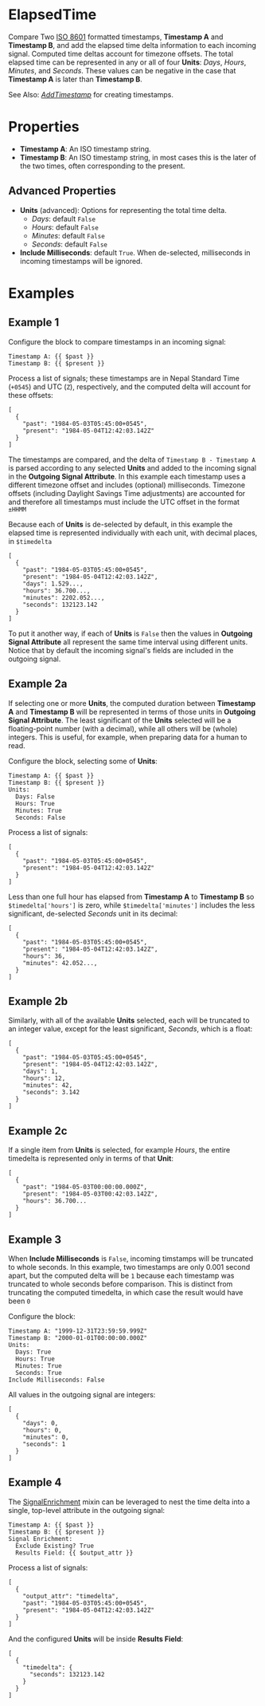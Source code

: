 ElapsedTime
===
Compare Two [ISO 8601](https://en.wikipedia.org/wiki/ISO_8601) formatted timestamps, **Timestamp A** and **Timestamp B**, and add the elapsed time delta information to each incoming signal. Computed time deltas account for timezone offsets. The total elapsed time can be represented in any or all of four **Units**: *Days*, *Hours*, *Minutes*, and *Seconds*. These values can be negative in the case that **Timestamp A** is later than **Timestamp B**.

See Also: [*AddTimestamp*](https://blocks.n.io/AddTimestamp) for creating timestamps.

Properties
===
- **Timestamp A**: An ISO timestamp string.
- **Timestamp B**: An ISO timestamp string, in most cases this is the later of the two times, often corresponding to the present.

Advanced Properties
---
- **Units** (advanced): Options for representing the total time delta.
  - *Days*: default `False`
  - *Hours*: default `False`
  - *Minutes*: default `False`
  - *Seconds*: default `False`
- **Include Milliseconds**: default `True`. When de-selected, milliseconds in incoming timestamps will be ignored.

Examples
===

Example 1
---
Configure the block to compare timestamps in an incoming signal:

```
Timestamp A: {{ $past }}
Timestamp B: {{ $present }}
```

Process a list of signals; these timestamps are in Nepal Standard Time (`+0545`) and UTC (`Z`), respectively, and the computed delta will account for these offsets:

```
[
  {
    "past": "1984-05-03T05:45:00+0545",
    "present": "1984-05-04T12:42:03.142Z"
  }
]
```

The timestamps are compared, and the delta of `Timestamp B - Timestamp A` is parsed according to any selected **Units** and added to the incoming signal in the **Outgoing Signal Attribute**. In this example each timestamp uses a different timezone offset and includes (optional) milliseconds. Timezone offsets (including Daylight Savings Time adjustments) are accounted for and therefore all timestamps must include the UTC offset in the format `±HHMM`

Because each of **Units** is de-selected by default, in this example the elapsed time is represented individually with each unit, with decimal places, in `$timedelta`

```
[
  {
    "past": "1984-05-03T05:45:00+0545",
    "present": "1984-05-04T12:42:03.142Z",
    "days": 1.529...,
    "hours": 36.700...,
    "minutes": 2202.052...,
    "seconds": 132123.142
  }
]
```

To put it another way, if each of **Units** is `False` then the values in **Outgoing Signal Attribute** all represent the same time interval using different units. Notice that by default the incoming signal's fields are included in the outgoing signal.

Example 2a
---

If selecting one or more **Units**, the computed duration between **Timestamp A** and **Timestamp B** will be represented in terms of those units in **Outgoing Signal Attribute**. The least significant of the **Units** selected will be a floating-point number (with a decimal), while all others will be (whole) integers. This is useful, for example, when preparing data for a human to read.

Configure the block, selecting some of **Units**:

```
Timestamp A: {{ $past }}
Timestamp B: {{ $present }}
Units:
  Days: False
  Hours: True
  Minutes: True
  Seconds: False
```

Process a list of signals:

```
[
  {
    "past": "1984-05-03T05:45:00+0545",
    "present": "1984-05-04T12:42:03.142Z"
  }
]
```

Less than one full hour has elapsed from **Timestamp A** to **Timestamp B** so `$timedelta['hours']` is zero, while `$timedelta['minutes']` includes the less significant, de-selected *Seconds* unit in its decimal:

```
[
  {
    "past": "1984-05-03T05:45:00+0545",
    "present": "1984-05-04T12:42:03.142Z",
    "hours": 36,
    "minutes": 42.052...,
  }
]
```

Example 2b
---

Similarly, with all of the available **Units** selected, each will be truncated to an integer value, except for the least significant, *Seconds*, which is a float:

```
[
  {
    "past": "1984-05-03T05:45:00+0545",
    "present": "1984-05-04T12:42:03.142Z",
    "days": 1,
    "hours": 12,
    "minutes": 42,
    "seconds": 3.142
  }
]
```

Example 2c
---

If a single item from **Units** is selected, for example *Hours*, the entire timedelta is represented only in terms of that **Unit**:

```
[
  {
    "past": "1984-05-03T00:00:00.000Z",
    "present": "1984-05-03T00:42:03.142Z",
    "hours": 36.700...
  }
]
```

Example 3
---

When **Include Milliseconds** is `False`, incoming timstamps will be truncated to whole seconds. In this example, two timestamps are only 0.001 second apart, but the computed delta will be `1` because each timestamp was truncated to whole seconds before comparison. This is distinct from truncating the computed timedelta, in which case the result would have been `0`

Configure the block:

```
Timestamp A: "1999-12-31T23:59:59.999Z"
Timestamp B: "2000-01-01T00:00:00.000Z"
Units:
  Days: True
  Hours: True
  Minutes: True
  Seconds: True
Include Milliseconds: False
```

All values in the outgoing signal are integers:

```
[
  {
    "days": 0,
    "hours": 0,
    "minutes": 0,
    "seconds": 1
  }
]
```

Example 4
---

The [SignalEnrichment](https://docs.n.io/blocks/block-mixins/enrich-signals.html) mixin can be leveraged to nest the time delta into a single, top-level attribute in the outgoing signal:

```
Timestamp A: {{ $past }}
Timestamp B: {{ $present }}
Signal Enrichment:
  Exclude Existing? True
  Results Field: {{ $output_attr }}
```

Process a list of signals:

```
[
  {
    "output_attr": "timedelta",
    "past": "1984-05-03T05:45:00+0545",
    "present": "1984-05-04T12:42:03.142Z"
  }
]
```

And the configured **Units** will be inside **Results Field**:

```
[
  {
    "timedelta": {
      "seconds": 132123.142
    }
  }
]
```
